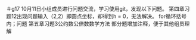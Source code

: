 ＃g17
10月11日小组成员进行问题交流，学习使用git，发现以下问题。
第四章习题12出现问题输入（2,2）即圆点坐标，却得到h = 0，无法解决。
for循环括号内；问题
第五章习题3公约数公倍数数学方法
部分题增加注释，便于其他组员理解

